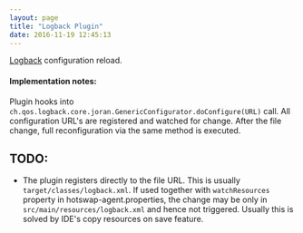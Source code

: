 ```yaml
---
layout: page
title: "Logback Plugin"
date: 2016-11-19 12:45:13
---
```

[Logback](http://logback.qos.ch/) configuration reload.

#### Implementation notes:
Plugin hooks into `ch.qos.logback.core.joran.GenericConfigurator.doConfigure(URL)` call. All configuration URL's are
registered and watched for change. After the file change, full reconfiguration via the same method is executed.

## TODO:
* The plugin registers directly to the file URL. This is usually `target/classes/logback.xml`. If used together
with `watchResources` property in hotswap-agent.properties, the change may be only in
`src/main/resources/logback.xml` and hence not triggered. Usually this is solved by IDE's copy resources on save
feature.
